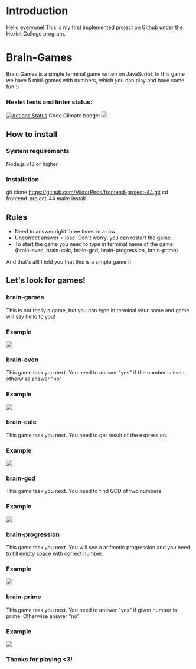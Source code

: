 # Introduction 
Hello everyone! This is my first implemented project on Github under the Hexlet College program. 
 
# Brain-Games 
 
Brain Games is a simple terminal game writen on JavaScript. In this game we have 5 mini-games with numbers, which you can play and have some fun :) 

### Hexlet tests and linter status:
[![Actions Status](https://github.com/ViktorPiros/frontend-project-44/workflows/hexlet-check/badge.svg)](https://github.com/ViktorPiros/frontend-project-44/actions)
Code Climate badge: <a href="https://codeclimate.com/github/ViktorPiros/frontend-project-44/maintainability"><img src="https://api.codeclimate.com/v1/badges/e07f9321198d95566c76/maintainability" /></a>

## How to install 
### System requirements 
Node.js v13 or higher 

### Installation 

git clone https://github.com/ViktorPiros/frontend-project-44.git
 cd frontend-project-44 
 make install 
 
## Rules 
 
* Need to answer right three times in a row. 
* Uncorrect answer = lose. Don't worry, you can restart the game. 
* To start the game you need to type in terminal name of the game. (brain-even, brain-calc, brain-gcd, brain-progression, brain-prime)  
 
And that's all! I told you that this is a simple game :) 
 
## Let's look for games! 
 
### brain-games 
 
This is not really a game, but you can type in terminal your name and game will say hello to you! 
 
### Example 

<a href="https://asciinema.org/a/TEJSIThEpi2zPb1czdRnSpJvc" target="_blank"><img src="https://asciinema.org/a/TEJSIThEpi2zPb1czdRnSpJvc.svg" /></a>

### brain-even 
 
This game task you next. You need to answer "yes" if the number is even, otherwise answer "no"

### Example

<a href="https://asciinema.org/a/UGnU7Mm9LYELR2FgztFTXfkM4" target="_blank"><img src="https://asciinema.org/a/UGnU7Mm9LYELR2FgztFTXfkM4.svg" /></a>

### brain-calc 
 
This game task you next. You need to get result of the expression. 
 
### Example 

<a href="https://asciinema.org/a/LwBroPHMTgGiaR8evXflTjDxx" target="_blank"><img src="https://asciinema.org/a/LwBroPHMTgGiaR8evXflTjDxx.svg" /></a>

### brain-gcd 
 
This game task you next. You need to find GCD of two numbers. 
 
### Example 

<a href="https://asciinema.org/a/Hjt0lYLW2lyXaZj9dG3H7ipUn" target="_blank"><img src="https://asciinema.org/a/Hjt0lYLW2lyXaZj9dG3H7ipUn.svg" /></a>

### brain-progression 
 
This game task you next. You will see a arifmetic progression and you need to fill empty space with correct number. 
 
### Example 

<a href="https://asciinema.org/a/ATGRxdcREDn0gapOb33XAokXS" target="_blank"><img src="https://asciinema.org/a/ATGRxdcREDn0gapOb33XAokXS.svg" /></a>

### brain-prime 
 
This game task you next. You need to answer "yes" if given number is prime. Otherwise answer "no". 
 
### Example 
 
 <a href="https://asciinema.org/a/poUlwMV8SCoSQxgghN8cHZZgx" target="_blank"><img src="https://asciinema.org/a/poUlwMV8SCoSQxgghN8cHZZgx.svg" /></a>

### Thanks for playing <3!